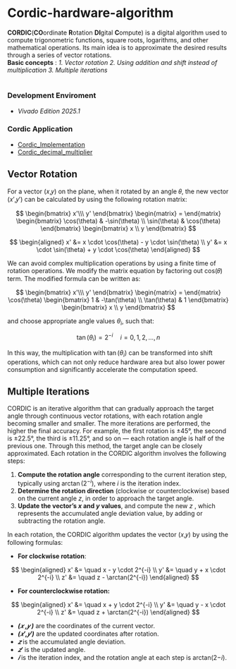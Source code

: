 # Cordic-hardware-algorithm
**CORDIC**(**CO**ordinate **R**otation **DI**gital **C**ompute) is a digital algorithm used to compute trigonometric functions, square roots, logarithms, and other mathematical operations. Its main idea is to approximate the desired results through a series of vector rotations.  
**Basic concepts** : *1. Vector rotation* *2. Using addition and shift instead of multiplication* *3. Multiple iterations*  
# 
### Development Enviroment 
- *Vivado Edition 2025.1*
### Cordic Application
- [Cordic_Implementation](./cordic)
- [Cordic_decimal_multiplier](./cordic_decimal_multiplier)
 
## Vector Rotation  
For a vector (𝑥,𝑦) on the plane, when it rotated by an angle 𝜃, the new vector (𝑥′,𝑦′) can be calculated by using the following rotation matrix:  

$$
\begin{bmatrix}
    x'\\\
    y'
\end{bmatrix} 
\begin{matrix}
    =
\end{matrix}
\begin{bmatrix}
    \cos(\theta) & -\sin(\theta) \\
    \sin(\theta) & \cos(\theta)
\end{bmatrix}
\begin{bmatrix}
    x \\
    y
\end{bmatrix} 
$$  

$$
\begin{aligned}
x' &= x \cdot \cos(\theta) - y \cdot \sin(\theta) \\
y' &= x \cdot \sin(\theta) + y \cdot \cos(\theta)
\end{aligned}
$$

We can avoid complex multiplication operations by using a finite time of rotation operations. We modify the matrix equation by factoring out cos(𝜃) term. The modified formula can be written as:  

$$
\begin{bmatrix}
    x'\\\
    y'
\end{bmatrix} 
\begin{matrix}
    =
\end{matrix}
\cos(\theta)
\begin{bmatrix}
    1 & -\tan(\theta) \\
    \tan(\theta) & 1
\end{bmatrix}
\begin{bmatrix}
    x \\
    y
\end{bmatrix} 
$$  

and choose appropriate angle values $\theta_i$, such that:

$$
\tan(\theta_i) = 2^{-i} \quad  i = 0, 1, 2, \ldots, n
$$

In this way, the multiplication with $\tan(\theta_i)$ can be transformed into shift operations, which can not only reduce hardware area but also lower power consumption and significantly accelerate the computation speed.

## Multiple Iterations
CORDIC is an iterative algorithm that can gradually approach the target angle through continuous vector rotations, with each rotation angle becoming smaller and smaller. The more iterations are performed, the higher the final accuracy. For example, the first rotation is ±45°, the second is ±22.5°, the third is ±11.25°, and so on — each rotation angle is half of the previous one. Through this method, the target angle can be closely approximated.
Each rotation in the CORDIC algorithm involves the following steps:
1. **Compute the rotation angle** corresponding to the current iteration step, typically using $\arctan(2^{-i})$, where $i$ is the iteration index.
2. **Determine the rotation direction** (clockwise or counterclockwise) based on the current angle $z$, in order to approach the target angle.
3. **Update the vector’s $x$ and $y$ values**, and compute the new $z$ , which represents the accumulated angle deviation value, by adding or subtracting the rotation angle.

In each rotation, the CORDIC algorithm updates the vector (𝑥,𝑦) by using the following formulas:  

- **For clockwise rotation**:

$$
\begin{aligned}
x' &= \quad x - y \cdot 2^{-i} \\
y' &= \quad y + x \cdot 2^{-i} \\
z' &= \quad z - \arctan(2^{-i})
\end{aligned}
$$
- **For counterclockwise rotation:**

$$
\begin{aligned}
x' &= \quad x + y \cdot 2^{-i} \\
y' &= \quad y - x \cdot 2^{-i} \\
z' &= \quad z + \arctan(2^{-i})
\end{aligned}
$$  

- ***(𝑥 ,𝑦 )*** are the coordinates of the current vector.  
- ***(𝑥′,𝑦′)*** are the updated coordinates after rotation.  
- ***𝑧*** is the accumulated angle deviation.  
- ***𝑧′*** is the updated angle.  
- ***𝑖***  is the iteration index, and the rotation angle at each step is arctan(2−𝑖).  






